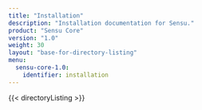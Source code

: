 ```yaml
---
title: "Installation"
description: "Installation documentation for Sensu."
product: "Sensu Core"
version: "1.0"
weight: 30
layout: "base-for-directory-listing"
menu:
  sensu-core-1.0:
    identifier: installation
---
```


{{< directoryListing >}}
